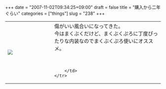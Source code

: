 +++
date = "2007-11-02T09:34:25+09:00"
draft = false
title = "購入から二年ぐらい"
categories = ["things"]
slug = "238"
+++

<table width="100%">
	<tr>
		<td width="30%" valign="middle">
			<img src="https://keruru.net/images/472a70904043e-071102-084102.jpg" border="0" />
		</td>
		<td width="70%" valign="middle">
			傷がいい風合いになってきた。<br />
今はまくぶくだけど、まくぶくぷろに丁度ぴったりな内装なのでまくぶくぷろ使いにオススメ。<br />
<br />
<br />

		</td>
	</tr>
</table>
